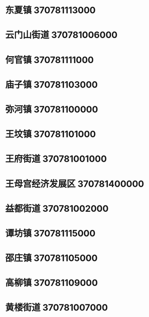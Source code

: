 # 东夏镇 370781113000
# 云门山街道 370781006000
# 何官镇 370781111000
# 庙子镇 370781103000
# 弥河镇 370781100000
# 王坟镇 370781101000
# 王府街道 370781001000
# 王母宫经济发展区 370781400000
# 益都街道 370781002000
# 谭坊镇 370781115000
# 邵庄镇 370781105000
# 高柳镇 370781109000
# 黄楼街道 370781007000
